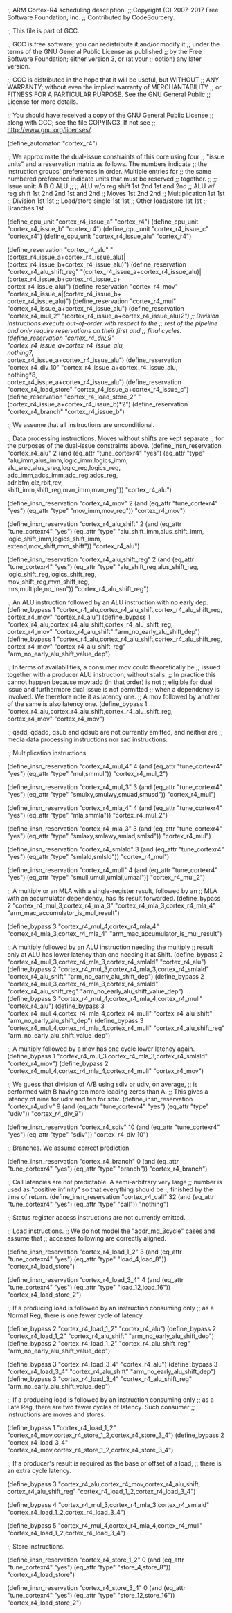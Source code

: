 ;; ARM Cortex-R4 scheduling description.
;; Copyright (C) 2007-2017 Free Software Foundation, Inc.
;; Contributed by CodeSourcery.

;; This file is part of GCC.

;; GCC is free software; you can redistribute it and/or modify it
;; under the terms of the GNU General Public License as published
;; by the Free Software Foundation; either version 3, or (at your
;; option) any later version.

;; GCC is distributed in the hope that it will be useful, but WITHOUT
;; ANY WARRANTY; without even the implied warranty of MERCHANTABILITY
;; or FITNESS FOR A PARTICULAR PURPOSE.  See the GNU General Public
;; License for more details.

;; You should have received a copy of the GNU General Public License
;; along with GCC; see the file COPYING3.  If not see
;; <http://www.gnu.org/licenses/>.

(define_automaton "cortex_r4")

;; We approximate the dual-issue constraints of this core using four
;; "issue units" and a reservation matrix as follows.  The numbers indicate
;; the instruction groups' preferences in order.  Multiple entries for
;; the same numbered preference indicate units that must be reserved
;; together.
;;
;; Issue unit:		A	B	C	ALU
;;
;; ALU w/o reg shift	1st	2nd		1st and 2nd
;; ALU w/ reg shift	1st	2nd	2nd	1st and 2nd
;; Moves		1st	2nd		2nd
;; Multiplication	1st			1st
;; Division		1st			1st
;; Load/store single	1st		1st
;; Other load/store	1st	1st
;; Branches			1st

(define_cpu_unit "cortex_r4_issue_a" "cortex_r4")
(define_cpu_unit "cortex_r4_issue_b" "cortex_r4")
(define_cpu_unit "cortex_r4_issue_c" "cortex_r4")
(define_cpu_unit "cortex_r4_issue_alu" "cortex_r4")

(define_reservation "cortex_r4_alu"
                    "(cortex_r4_issue_a+cortex_r4_issue_alu)|\
                     (cortex_r4_issue_b+cortex_r4_issue_alu)")
(define_reservation "cortex_r4_alu_shift_reg"
                    "(cortex_r4_issue_a+cortex_r4_issue_alu)|\
                     (cortex_r4_issue_b+cortex_r4_issue_c+\
                      cortex_r4_issue_alu)")
(define_reservation "cortex_r4_mov"
                    "cortex_r4_issue_a|(cortex_r4_issue_b+\
                     cortex_r4_issue_alu)")
(define_reservation "cortex_r4_mul" "cortex_r4_issue_a+cortex_r4_issue_alu")
(define_reservation "cortex_r4_mul_2"
                    "(cortex_r4_issue_a+cortex_r4_issue_alu)*2")
;; Division instructions execute out-of-order with respect to the
;; rest of the pipeline and only require reservations on their first and
;; final cycles.
(define_reservation "cortex_r4_div_9"
                    "cortex_r4_issue_a+cortex_r4_issue_alu,\
                     nothing*7,\
                     cortex_r4_issue_a+cortex_r4_issue_alu")
(define_reservation "cortex_r4_div_10"
                    "cortex_r4_issue_a+cortex_r4_issue_alu,\
                     nothing*8,\
                     cortex_r4_issue_a+cortex_r4_issue_alu")
(define_reservation "cortex_r4_load_store"
                    "cortex_r4_issue_a+cortex_r4_issue_c")
(define_reservation "cortex_r4_load_store_2"
                    "(cortex_r4_issue_a+cortex_r4_issue_b)*2")
(define_reservation "cortex_r4_branch" "cortex_r4_issue_b")

;; We assume that all instructions are unconditional.

;; Data processing instructions.  Moves without shifts are kept separate
;; for the purposes of the dual-issue constraints above.
(define_insn_reservation "cortex_r4_alu" 2
  (and (eq_attr "tune_cortexr4" "yes")
       (eq_attr "type" "alu_imm,alus_imm,logic_imm,logics_imm,\
                        alu_sreg,alus_sreg,logic_reg,logics_reg,\
                        adc_imm,adcs_imm,adc_reg,adcs_reg,\
                        adr,bfm,clz,rbit,rev,\
                        shift_imm,shift_reg,mvn_imm,mvn_reg"))
  "cortex_r4_alu")

(define_insn_reservation "cortex_r4_mov" 2
  (and (eq_attr "tune_cortexr4" "yes")
       (eq_attr "type" "mov_imm,mov_reg"))
  "cortex_r4_mov")

(define_insn_reservation "cortex_r4_alu_shift" 2
  (and (eq_attr "tune_cortexr4" "yes")
       (eq_attr "type" "alu_shift_imm,alus_shift_imm,\
                        logic_shift_imm,logics_shift_imm,\
                        extend,mov_shift,mvn_shift"))
  "cortex_r4_alu")

(define_insn_reservation "cortex_r4_alu_shift_reg" 2
  (and (eq_attr "tune_cortexr4" "yes")
       (eq_attr "type" "alu_shift_reg,alus_shift_reg,\
                       logic_shift_reg,logics_shift_reg,\
                       mov_shift_reg,mvn_shift_reg,\
                       mrs,multiple,no_insn"))
  "cortex_r4_alu_shift_reg")

;; An ALU instruction followed by an ALU instruction with no early dep.
(define_bypass 1 "cortex_r4_alu,cortex_r4_alu_shift,cortex_r4_alu_shift_reg,\
                  cortex_r4_mov"
               "cortex_r4_alu")
(define_bypass 1 "cortex_r4_alu,cortex_r4_alu_shift,cortex_r4_alu_shift_reg,\
                  cortex_r4_mov"
               "cortex_r4_alu_shift"
               "arm_no_early_alu_shift_dep")
(define_bypass 1 "cortex_r4_alu,cortex_r4_alu_shift,cortex_r4_alu_shift_reg,\
                  cortex_r4_mov"
               "cortex_r4_alu_shift_reg"
               "arm_no_early_alu_shift_value_dep")

;; In terms of availabilities, a consumer mov could theoretically be
;; issued together with a producer ALU instruction, without stalls.
;; In practice this cannot happen because mov;add (in that order) is not
;; eligible for dual issue and furthermore dual issue is not permitted
;; when a dependency is involved.  We therefore note it as latency one.
;; A mov followed by another of the same is also latency one.
(define_bypass 1 "cortex_r4_alu,cortex_r4_alu_shift,cortex_r4_alu_shift_reg,\
                  cortex_r4_mov"
               "cortex_r4_mov")

;; qadd, qdadd, qsub and qdsub are not currently emitted, and neither are
;; media data processing instructions nor sad instructions.

;; Multiplication instructions.

(define_insn_reservation "cortex_r4_mul_4" 4
  (and (eq_attr "tune_cortexr4" "yes")
       (eq_attr "type" "mul,smmul"))
  "cortex_r4_mul_2")

(define_insn_reservation "cortex_r4_mul_3" 3
  (and (eq_attr "tune_cortexr4" "yes")
       (eq_attr "type" "smulxy,smulwy,smuad,smusd"))
  "cortex_r4_mul")

(define_insn_reservation "cortex_r4_mla_4" 4
  (and (eq_attr "tune_cortexr4" "yes")
       (eq_attr "type" "mla,smmla"))
  "cortex_r4_mul_2")

(define_insn_reservation "cortex_r4_mla_3" 3
  (and (eq_attr "tune_cortexr4" "yes")
       (eq_attr "type" "smlaxy,smlawy,smlad,smlsd"))
  "cortex_r4_mul")

(define_insn_reservation "cortex_r4_smlald" 3
  (and (eq_attr "tune_cortexr4" "yes")
       (eq_attr "type" "smlald,smlsld"))
  "cortex_r4_mul")

(define_insn_reservation "cortex_r4_mull" 4
  (and (eq_attr "tune_cortexr4" "yes")
       (eq_attr "type" "smull,umull,umlal,umaal"))
  "cortex_r4_mul_2")

;; A multiply or an MLA with a single-register result, followed by an
;; MLA with an accumulator dependency, has its result forwarded.
(define_bypass 2 "cortex_r4_mul_3,cortex_r4_mla_3"
               "cortex_r4_mla_3,cortex_r4_mla_4"
               "arm_mac_accumulator_is_mul_result")

(define_bypass 3 "cortex_r4_mul_4,cortex_r4_mla_4"
               "cortex_r4_mla_3,cortex_r4_mla_4"
               "arm_mac_accumulator_is_mul_result")

;; A multiply followed by an ALU instruction needing the multiply
;; result only at ALU has lower latency than one needing it at Shift.
(define_bypass 2 "cortex_r4_mul_3,cortex_r4_mla_3,cortex_r4_smlald"
               "cortex_r4_alu")
(define_bypass 2 "cortex_r4_mul_3,cortex_r4_mla_3,cortex_r4_smlald"
               "cortex_r4_alu_shift"
               "arm_no_early_alu_shift_dep")
(define_bypass 2 "cortex_r4_mul_3,cortex_r4_mla_3,cortex_r4_smlald"
               "cortex_r4_alu_shift_reg"
               "arm_no_early_alu_shift_value_dep")
(define_bypass 3 "cortex_r4_mul_4,cortex_r4_mla_4,cortex_r4_mull"
               "cortex_r4_alu")
(define_bypass 3 "cortex_r4_mul_4,cortex_r4_mla_4,cortex_r4_mull"
               "cortex_r4_alu_shift"
               "arm_no_early_alu_shift_dep")
(define_bypass 3 "cortex_r4_mul_4,cortex_r4_mla_4,cortex_r4_mull"
               "cortex_r4_alu_shift_reg"
               "arm_no_early_alu_shift_value_dep")

;; A multiply followed by a mov has one cycle lower latency again.
(define_bypass 1 "cortex_r4_mul_3,cortex_r4_mla_3,cortex_r4_smlald"
               "cortex_r4_mov")
(define_bypass 2 "cortex_r4_mul_4,cortex_r4_mla_4,cortex_r4_mull"
               "cortex_r4_mov")

;; We guess that division of A/B using sdiv or udiv, on average, 
;; is performed with B having ten more leading zeros than A.
;; This gives a latency of nine for udiv and ten for sdiv.
(define_insn_reservation "cortex_r4_udiv" 9
  (and (eq_attr "tune_cortexr4" "yes")
       (eq_attr "type" "udiv"))
  "cortex_r4_div_9")

(define_insn_reservation "cortex_r4_sdiv" 10
  (and (eq_attr "tune_cortexr4" "yes")
       (eq_attr "type" "sdiv"))
  "cortex_r4_div_10")

;; Branches.  We assume correct prediction.

(define_insn_reservation "cortex_r4_branch" 0
  (and (eq_attr "tune_cortexr4" "yes")
       (eq_attr "type" "branch"))
  "cortex_r4_branch")

;; Call latencies are not predictable.  A semi-arbitrary very large
;; number is used as "positive infinity" so that everything should be
;; finished by the time of return.
(define_insn_reservation "cortex_r4_call" 32
  (and (eq_attr "tune_cortexr4" "yes")
       (eq_attr "type" "call"))
  "nothing")

;; Status register access instructions are not currently emitted.

;; Load instructions.
;; We do not model the "addr_md_3cycle" cases and assume that
;; accesses following are correctly aligned.

(define_insn_reservation "cortex_r4_load_1_2" 3
  (and (eq_attr "tune_cortexr4" "yes")
       (eq_attr "type" "load_4,load_8"))
  "cortex_r4_load_store")

(define_insn_reservation "cortex_r4_load_3_4" 4
  (and (eq_attr "tune_cortexr4" "yes")
       (eq_attr "type" "load_12,load_16"))
  "cortex_r4_load_store_2")

;; If a producing load is followed by an instruction consuming only
;; as a Normal Reg, there is one fewer cycle of latency.

(define_bypass 2 "cortex_r4_load_1_2"
               "cortex_r4_alu")
(define_bypass 2 "cortex_r4_load_1_2"
               "cortex_r4_alu_shift"
               "arm_no_early_alu_shift_dep")
(define_bypass 2 "cortex_r4_load_1_2"
               "cortex_r4_alu_shift_reg"
               "arm_no_early_alu_shift_value_dep")

(define_bypass 3 "cortex_r4_load_3_4"
               "cortex_r4_alu")
(define_bypass 3 "cortex_r4_load_3_4"
               "cortex_r4_alu_shift"
               "arm_no_early_alu_shift_dep")
(define_bypass 3 "cortex_r4_load_3_4"
               "cortex_r4_alu_shift_reg"
               "arm_no_early_alu_shift_value_dep")

;; If a producing load is followed by an instruction consuming only
;; as a Late Reg, there are two fewer cycles of latency.  Such consumer
;; instructions are moves and stores.

(define_bypass 1 "cortex_r4_load_1_2"
               "cortex_r4_mov,cortex_r4_store_1_2,cortex_r4_store_3_4")
(define_bypass 2 "cortex_r4_load_3_4"
               "cortex_r4_mov,cortex_r4_store_1_2,cortex_r4_store_3_4")

;; If a producer's result is required as the base or offset of a load,
;; there is an extra cycle latency.

(define_bypass 3 "cortex_r4_alu,cortex_r4_mov,cortex_r4_alu_shift,\
                  cortex_r4_alu_shift_reg"
               "cortex_r4_load_1_2,cortex_r4_load_3_4")

(define_bypass 4 "cortex_r4_mul_3,cortex_r4_mla_3,cortex_r4_smlald"
               "cortex_r4_load_1_2,cortex_r4_load_3_4")

(define_bypass 5 "cortex_r4_mul_4,cortex_r4_mla_4,cortex_r4_mull"
               "cortex_r4_load_1_2,cortex_r4_load_3_4")

;; Store instructions.

(define_insn_reservation "cortex_r4_store_1_2" 0
  (and (eq_attr "tune_cortexr4" "yes")
       (eq_attr "type" "store_4,store_8"))
  "cortex_r4_load_store")

(define_insn_reservation "cortex_r4_store_3_4" 0
  (and (eq_attr "tune_cortexr4" "yes")
       (eq_attr "type" "store_12,store_16"))
  "cortex_r4_load_store_2")

